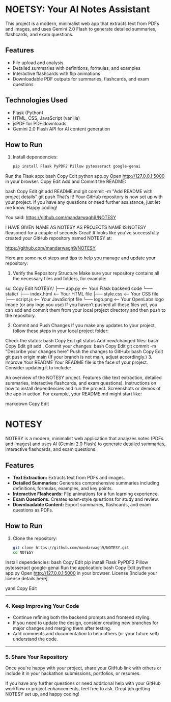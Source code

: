 # NOETSY: Your AI Notes Assistant 

This project is a modern, minimalist web app that extracts text from PDFs and images, and uses Gemini 2.0 Flash to generate detailed summaries, flashcards, and exam questions.

## Features
- File upload and analysis
- Detailed summaries with definitions, formulas, and examples
- Interactive flashcards with flip animations
- Downloadable PDF outputs for summaries, flashcards, and exam questions

## Technologies Used
- Flask (Python)
- HTML, CSS, JavaScript (vanilla)
- jsPDF for PDF downloads
- Gemini 2.0 Flash API for AI content generation

## How to Run
1. Install dependencies:
   ```bash
   pip install Flask PyPDF2 Pillow pytesseract google-genai
Run the Flask app:
bash
Copy
Edit
python app.py
Open http://127.0.0.1:5000 in your browser.
Copy
Edit
Add and Commit the README:

bash
Copy
Edit
git add README.md
git commit -m "Add README with project details"
git push
That’s it! Your GitHub repository is now set up with your project. If you have any questions or need further assistance, just let me know. Happy coding!








You said:
https://github.com/mandarwagh9/NOTESY

I HAVE GIVEN NAME AS NOTESY AS PROJECTS NAME IS NOTESY
Reasoned for a couple of seconds
Great! It looks like you've successfully created your GitHub repository named NOTESY at:

https://github.com/mandarwagh9/NOTESY

Here are some next steps and tips to help you manage and update your repository:

1. Verify the Repository Structure
Make sure your repository contains all the necessary files and folders, for example:

sql
Copy
Edit
NOTESY/
├── app.py            <-- Your Flask backend code
└── static/
    ├── index.html    <-- Your HTML file
    ├── style.css     <-- Your CSS file
    ├── script.js     <-- Your JavaScript file
    └── logo.png      <-- Your OpenLabs logo image (or any logo you use)
If you haven’t pushed all these files yet, you can add and commit them from your local project directory and then push to the repository.

2. Commit and Push Changes
If you make any updates to your project, follow these steps in your local project folder:

Check the status:
bash
Copy
Edit
git status
Add new/changed files:
bash
Copy
Edit
git add .
Commit your changes:
bash
Copy
Edit
git commit -m "Describe your changes here"
Push the changes to GitHub:
bash
Copy
Edit
git push origin main
(If your branch is not main, adjust accordingly.)
3. Improve Your README
Your README file is the face of your project. Consider updating it to include:

An overview of the NOTESY project.
Features (like text extraction, detailed summaries, interactive flashcards, and exam questions).
Instructions on how to install dependencies and run the project.
Screenshots or demos of the app in action.
For example, your README.md might start like:

markdown
Copy
Edit
# NOTESY

NOTESY is a modern, minimalist web application that analyzes notes (PDFs and images) and uses AI (Gemini 2.0 Flash) to generate detailed summaries, interactive flashcards, and exam questions.

## Features

- **Text Extraction:** Extracts text from PDFs and images.
- **Detailed Summaries:** Generates comprehensive summaries including definitions, formulas, examples, and key points.
- **Interactive Flashcards:** Flip animations for a fun learning experience.
- **Exam Questions:** Creates exam-style questions for study and review.
- **Downloadable Content:** Export summaries, flashcards, and exam questions as PDFs.

## How to Run

1. Clone the repository:
   ```bash
   git clone https://github.com/mandarwagh9/NOTESY.git
   cd NOTESY
Install dependencies:
bash
Copy
Edit
pip install Flask PyPDF2 Pillow pytesseract google-genai
Run the application:
bash
Copy
Edit
python app.py
Open http://127.0.0.1:5000 in your browser.
License
[Include your license details here]

yaml
Copy
Edit

---

### 4. **Keep Improving Your Code**

- Continue refining both the backend prompts and frontend styling.
- If you need to update the design, consider creating new branches for major changes and merging them after testing.
- Add comments and documentation to help others (or your future self) understand the code.

---

### 5. **Share Your Repository**

Once you're happy with your project, share your GitHub link with others or include it in your hackathon submissions, portfolios, or resumes.

If you have any further questions or need additional help with your GitHub workflow or project enhancements, feel free to ask. Great job getting NOTESY set up, and happy coding!






 
 
